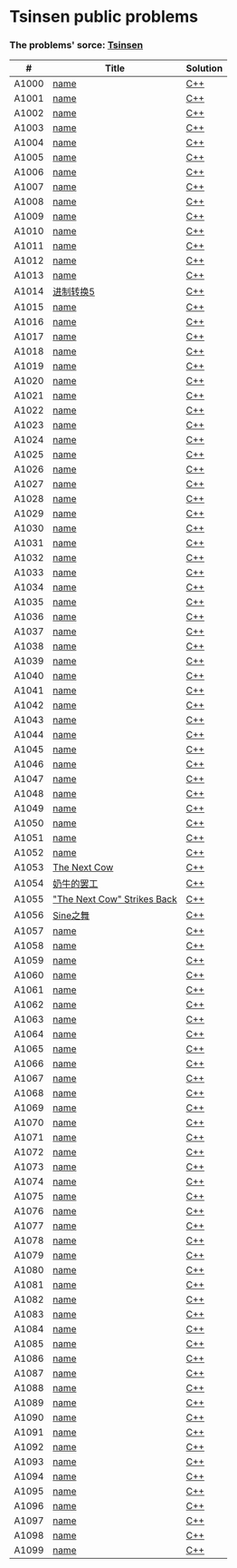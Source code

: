 # Tsinsen public problems

### The problems' sorce: [Tsinsen](http://www.tsinsen.com/ProblemArchive.page)

| # | Title | Solution |
|---| ----- | -------- |
|A1000|[name](http://www.tsinsen.com/A1000) | [C++](./A1000/main.cpp)|
|A1001|[name](http://www.tsinsen.com/A1001) | [C++](./A1001/main.cpp)|
|A1002|[name](http://www.tsinsen.com/A1002) | [C++](./A1002/main.cpp)|
|A1003|[name](http://www.tsinsen.com/A1003) | [C++](./A1003/main.cpp)|
|A1004|[name](http://www.tsinsen.com/A1004) | [C++](./A1004/main.cpp)|
|A1005|[name](http://www.tsinsen.com/A1005) | [C++](./A1005/main.cpp)|
|A1006|[name](http://www.tsinsen.com/A1006) | [C++](./A1006/main.cpp)|
|A1007|[name](http://www.tsinsen.com/A1007) | [C++](./A1007/main.cpp)|
|A1008|[name](http://www.tsinsen.com/A1008) | [C++](./A1008/main.cpp)|
|A1009|[name](http://www.tsinsen.com/A1009) | [C++](./A1009/main.cpp)|
|A1010|[name](http://www.tsinsen.com/A1010) | [C++](./A1010/main.cpp)|
|A1011|[name](http://www.tsinsen.com/A1011) | [C++](./A1011/main.cpp)|
|A1012|[name](http://www.tsinsen.com/A1012) | [C++](./A1012/main.cpp)|
|A1013|[name](http://www.tsinsen.com/A1013) | [C++](./A1013/main.cpp)|
|A1014|[进制转换5](http://www.tsinsen.com/A1014) | [C++](./A1014/main.cpp)|
|A1015|[name](http://www.tsinsen.com/A1015) | [C++](./A1015/main.cpp)|
|A1016|[name](http://www.tsinsen.com/A1016) | [C++](./A1016/main.cpp)|
|A1017|[name](http://www.tsinsen.com/A1017) | [C++](./A1017/main.cpp)|
|A1018|[name](http://www.tsinsen.com/A1018) | [C++](./A1018/main.cpp)|
|A1019|[name](http://www.tsinsen.com/A1019) | [C++](./A1019/main.cpp)|
|A1020|[name](http://www.tsinsen.com/A1020) | [C++](./A1020/main.cpp)|
|A1021|[name](http://www.tsinsen.com/A1021) | [C++](./A1021/main.cpp)|
|A1022|[name](http://www.tsinsen.com/A1022) | [C++](./A1022/main.cpp)|
|A1023|[name](http://www.tsinsen.com/A1023) | [C++](./A1023/main.cpp)|
|A1024|[name](http://www.tsinsen.com/A1024) | [C++](./A1024/main.cpp)|
|A1025|[name](http://www.tsinsen.com/A1025) | [C++](./A1025/main.cpp)|
|A1026|[name](http://www.tsinsen.com/A1026) | [C++](./A1026/main.cpp)|
|A1027|[name](http://www.tsinsen.com/A1027) | [C++](./A1027/main.cpp)|
|A1028|[name](http://www.tsinsen.com/A1028) | [C++](./A1028/main.cpp)|
|A1029|[name](http://www.tsinsen.com/A1029) | [C++](./A1029/main.cpp)|
|A1030|[name](http://www.tsinsen.com/A1030) | [C++](./A1030/main.cpp)|
|A1031|[name](http://www.tsinsen.com/A1031) | [C++](./A1031/main.cpp)|
|A1032|[name](http://www.tsinsen.com/A1032) | [C++](./A1032/main.cpp)|
|A1033|[name](http://www.tsinsen.com/A1033) | [C++](./A1033/main.cpp)|
|A1034|[name](http://www.tsinsen.com/A1034) | [C++](./A1034/main.cpp)|
|A1035|[name](http://www.tsinsen.com/A1035) | [C++](./A1035/main.cpp)|
|A1036|[name](http://www.tsinsen.com/A1036) | [C++](./A1036/main.cpp)|
|A1037|[name](http://www.tsinsen.com/A1037) | [C++](./A1037/main.cpp)|
|A1038|[name](http://www.tsinsen.com/A1038) | [C++](./A1038/main.cpp)|
|A1039|[name](http://www.tsinsen.com/A1039) | [C++](./A1039/main.cpp)|
|A1040|[name](http://www.tsinsen.com/A1040) | [C++](./A1040/main.cpp)|
|A1041|[name](http://www.tsinsen.com/A1041) | [C++](./A1041/main.cpp)|
|A1042|[name](http://www.tsinsen.com/A1042) | [C++](./A1042/main.cpp)|
|A1043|[name](http://www.tsinsen.com/A1043) | [C++](./A1043/main.cpp)|
|A1044|[name](http://www.tsinsen.com/A1044) | [C++](./A1044/main.cpp)|
|A1045|[name](http://www.tsinsen.com/A1045) | [C++](./A1045/main.cpp)|
|A1046|[name](http://www.tsinsen.com/A1046) | [C++](./A1046/main.cpp)|
|A1047|[name](http://www.tsinsen.com/A1047) | [C++](./A1047/main.cpp)|
|A1048|[name](http://www.tsinsen.com/A1048) | [C++](./A1048/main.cpp)|
|A1049|[name](http://www.tsinsen.com/A1049) | [C++](./A1049/main.cpp)|
|A1050|[name](http://www.tsinsen.com/A1050) | [C++](./A1050/main.cpp)|
|A1051|[name](http://www.tsinsen.com/A1051) | [C++](./A1051/main.cpp)|
|A1052|[name](http://www.tsinsen.com/A1052) | [C++](./A1052/main.cpp)|
|A1053|[The Next Cow](http://www.tsinsen.com/A1053) | [C++](./A1053/main.cpp)|
|A1054|[奶牛的罢工](http://www.tsinsen.com/A1054) | [C++](./A1054/main.cpp)|
|A1055|["The Next Cow" Strikes Back](http://www.tsinsen.com/A1055) | [C++](./A1055/main.cpp)|
|A1056|[Sine之舞](http://www.tsinsen.com/A1056) | [C++](./A1056/main.cpp)|
|A1057|[name](http://www.tsinsen.com/A1057) | [C++](./A1057/main.cpp)|
|A1058|[name](http://www.tsinsen.com/A1058) | [C++](./A1058/main.cpp)|
|A1059|[name](http://www.tsinsen.com/A1059) | [C++](./A1059/main.cpp)|
|A1060|[name](http://www.tsinsen.com/A1060) | [C++](./A1060/main.cpp)|
|A1061|[name](http://www.tsinsen.com/A1061) | [C++](./A1061/main.cpp)|
|A1062|[name](http://www.tsinsen.com/A1062) | [C++](./A1062/main.cpp)|
|A1063|[name](http://www.tsinsen.com/A1063) | [C++](./A1063/main.cpp)|
|A1064|[name](http://www.tsinsen.com/A1064) | [C++](./A1064/main.cpp)|
|A1065|[name](http://www.tsinsen.com/A1065) | [C++](./A1065/main.cpp)|
|A1066|[name](http://www.tsinsen.com/A1066) | [C++](./A1066/main.cpp)|
|A1067|[name](http://www.tsinsen.com/A1067) | [C++](./A1067/main.cpp)|
|A1068|[name](http://www.tsinsen.com/A1068) | [C++](./A1068/main.cpp)|
|A1069|[name](http://www.tsinsen.com/A1069) | [C++](./A1069/main.cpp)|
|A1070|[name](http://www.tsinsen.com/A1070) | [C++](./A1070/main.cpp)|
|A1071|[name](http://www.tsinsen.com/A1071) | [C++](./A1071/main.cpp)|
|A1072|[name](http://www.tsinsen.com/A1072) | [C++](./A1072/main.cpp)|
|A1073|[name](http://www.tsinsen.com/A1073) | [C++](./A1073/main.cpp)|
|A1074|[name](http://www.tsinsen.com/A1074) | [C++](./A1074/main.cpp)|
|A1075|[name](http://www.tsinsen.com/A1075) | [C++](./A1075/main.cpp)|
|A1076|[name](http://www.tsinsen.com/A1076) | [C++](./A1076/main.cpp)|
|A1077|[name](http://www.tsinsen.com/A1077) | [C++](./A1077/main.cpp)|
|A1078|[name](http://www.tsinsen.com/A1078) | [C++](./A1078/main.cpp)|
|A1079|[name](http://www.tsinsen.com/A1079) | [C++](./A1079/main.cpp)|
|A1080|[name](http://www.tsinsen.com/A1080) | [C++](./A1080/main.cpp)|
|A1081|[name](http://www.tsinsen.com/A1081) | [C++](./A1081/main.cpp)|
|A1082|[name](http://www.tsinsen.com/A1082) | [C++](./A1082/main.cpp)|
|A1083|[name](http://www.tsinsen.com/A1083) | [C++](./A1083/main.cpp)|
|A1084|[name](http://www.tsinsen.com/A1084) | [C++](./A1084/main.cpp)|
|A1085|[name](http://www.tsinsen.com/A1085) | [C++](./A1085/main.cpp)|
|A1086|[name](http://www.tsinsen.com/A1086) | [C++](./A1086/main.cpp)|
|A1087|[name](http://www.tsinsen.com/A1087) | [C++](./A1087/main.cpp)|
|A1088|[name](http://www.tsinsen.com/A1088) | [C++](./A1088/main.cpp)|
|A1089|[name](http://www.tsinsen.com/A1089) | [C++](./A1089/main.cpp)|
|A1090|[name](http://www.tsinsen.com/A1090) | [C++](./A1090/main.cpp)|
|A1091|[name](http://www.tsinsen.com/A1091) | [C++](./A1091/main.cpp)|
|A1092|[name](http://www.tsinsen.com/A1092) | [C++](./A1092/main.cpp)|
|A1093|[name](http://www.tsinsen.com/A1093) | [C++](./A1093/main.cpp)|
|A1094|[name](http://www.tsinsen.com/A1094) | [C++](./A1094/main.cpp)|
|A1095|[name](http://www.tsinsen.com/A1095) | [C++](./A1095/main.cpp)|
|A1096|[name](http://www.tsinsen.com/A1096) | [C++](./A1096/main.cpp)|
|A1097|[name](http://www.tsinsen.com/A1097) | [C++](./A1097/main.cpp)|
|A1098|[name](http://www.tsinsen.com/A1098) | [C++](./A1098/main.cpp)|
|A1099|[name](http://www.tsinsen.com/A1099) | [C++](./A1099/main.cpp)|
